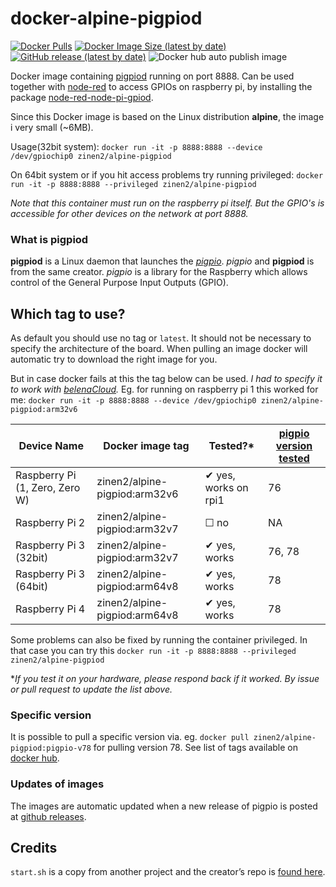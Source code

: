 # docker-alpine-pigpiod 

[![Docker Pulls](https://img.shields.io/docker/pulls/zinen2/alpine-pigpiod)](https://hub.docker.com/r/zinen2/alpine-pigpiod)
[![Docker Image Size (latest by date)](https://img.shields.io/docker/image-size/zinen2/alpine-pigpiod)](https://hub.docker.com/r/zinen2/alpine-pigpiod)
[![GitHub release (latest by date)](https://img.shields.io/github/v/release/joan2937/pigpio?label=pigpio)][pigpio-release]
![Docker hub auto publish image](https://github.com/zinen/docker-alpine-pigpiod/workflows/Docker%20hub%20auto%20publish%20image/badge.svg)

Docker image containing [pigpiod](http://abyz.me.uk/rpi/pigpio/pigpiod.html) running on port 8888. 
Can be used together with [node-red](https://nodered.org/) to access GPIOs on raspberry pi, by installing the package [node-red-node-pi-gpiod](https://flows.nodered.org/node/node-red-node-pi-gpiod).

Since this Docker image is based on the Linux distribution **alpine**, the image i very small (~6MB).

Usage(32bit system): `docker run -it -p 8888:8888 --device /dev/gpiochip0 zinen2/alpine-pigpiod`

On 64bit system or if you hit access problems try running privileged: `docker run -it -p 8888:8888 --privileged zinen2/alpine-pigpiod`

*Note that this container must run on the raspberry pi itself. But the GPIO's is accessible for other devices on the network at port 8888.*

### What is pigpiod
**pigpiod** is a Linux daemon that launches the *[pigpio](http://abyz.me.uk/rpi/pigpio/index.html)*. *pigpio* and **pigpiod** is from the same creator.
*pigpio* is a library for the Raspberry which allows control of the General Purpose Input Outputs (GPIO).

## Which tag to use?
As default you should use no tag or `latest`. It should not be necessary to specify the architecture of the board. When pulling an image docker will automatic try to download the right image for you.

But in case docker fails at this the tag below can be used. *I had to specify it to work with [belenaCloud](https://www.balena.io/cloud).*
Eg. for running on raspberry pi 1 this worked for me: `docker run -it -p 8888:8888 --device /dev/gpiochip0 zinen2/alpine-pigpiod:arm32v6`

| Device Name | Docker image tag | Tested?* | [pigpio version tested][pigpio-release] |
| --- | --- | --- | --- |
| Raspberry Pi (1, Zero, Zero W) | zinen2/alpine-pigpiod:arm32v6 | ✔ yes, works on rpi1 | 76 |
| Raspberry Pi 2 | zinen2/alpine-pigpiod:arm32v7 | ☐ no | NA |
| Raspberry Pi 3 (32bit) | zinen2/alpine-pigpiod:arm32v7 | ✔ yes, works | 76, 78 |
| Raspberry Pi 3 (64bit) | zinen2/alpine-pigpiod:arm64v8 | ✔ yes, works | 78 |
| Raspberry Pi 4 | zinen2/alpine-pigpiod:arm64v8 | ✔ yes, works | 78 |

Some problems can also be fixed by running the container privileged. In that case you can try this `docker run -it -p 8888:8888 --privileged zinen2/alpine-pigpiod`

\**If you test it on your hardware, please respond back if it worked. By issue or pull request to update the list above.*

### Specific version
It is possible to pull a specific version via. eg. `docker pull zinen2/alpine-pigpiod:pigpio-v78` for pulling version 78. See list of tags available on [docker hub](https://hub.docker.com/repository/docker/zinen2/alpine-pigpiod/tags).  

### Updates of images
The images are automatic updated when a new release of pigpio is posted at [github releases][pigpio-release].

[64-issue]: https://github.com/joan2937/pigpio/issues/362
[pigpio-release]: https://github.com/joan2937/pigpio/releases
## Credits
`start.sh` is a copy from another project and the creator’s repo is [found here](https://github.com/janvda/balena-node-red).
